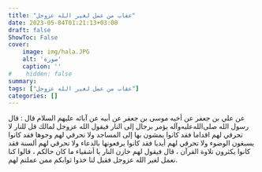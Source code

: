 ```yaml
---
title: "عقاب من عمل لغير الله عزوجل"
date: 2023-05-04T01:21:13+03:00
draft: false
ShowToc: False
cover:
    image: img/hala.JPG
    alt: 'صورة'
    caption: ''
#    hidden: false
summary: 
tags: ["عقاب من عمل لغير الله عزوجل"]
categories: []
---
```

عن علي بن جعفر عن أخيه موسى بن جعفر عن أبيه عن آبائه عليهم
السلام قال : قال رسول الله صلى‌الله‌عليه‌وآله يؤمر برجال إلى النار فيقول الله عزوجل
لمالك قل للنار لا تحرقي لهم اقداما فقد كانوا يمشون بها إلى المساجد ولا
تحرقي لهم وجوها فقد كانوا يسبغون الوضوء ولا تحرقي لهم أيديا فقد
كانوا يرفعونها بالدعاء ولا تحرقي لهم ألسنة فقد كانوا يكثرون تلاوة
القرآن ، قال فيقول لهم خازن النار يا أشقياء ما كان حالكم ، قالوا كنا
نعمل لغير الله عزوجل فقيل لنا خذوا ثوابكم ممن عملتم لهم.

